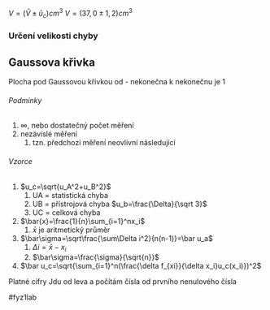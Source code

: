 $V=(\bar V \pm \bar u_c) cm^3$
$V = (37,0 \pm1,2)cm^3$
### Určení velikosti chyby

## Gaussova křivka
Plocha pod Gaussovou křivkou od - nekonečna k nekonečnu je 1
###### Podmínky
1) $\infty$, nebo dostatečný počet měření
2) nezávislé měření
	1) tzn. předchozí měření neovlivní následující
###### Vzorce
1) $u_c=\sqrt{u_A^2+u_B^2}$
	1) UA = statistická chyba
	2) UB = přístrojová chyba $u_b=\frac{\Delta}{\sqrt 3}$
	3) UC = celková chyba
2) $\bar{x}=\frac{1}{n}\sum_{i=1}^nx_i$
	1) $\bar x$ je aritmetický průměr
3) $\bar\sigma=\sqrt\frac{\sum\Delta i^2}{n(n-1)}=\bar u_a$
	1) $\Delta i=\bar x-x_i$
	2) $\bar\sigma=\frac{\sigma}{\sqrt{n}}$
4) $\bar u_c=\sqrt{\sum_{i=1}^n(\frac{\delta f_{xi}}{\delta x_i}u_c(x_i)})^2$



Platné cifry
Jdu od leva a počítám čísla od prvního nenulového čísla

#fyz1lab 